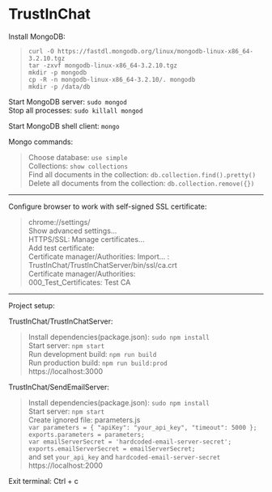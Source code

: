 # TrustInChat    
     
Install MongoDB:      
     
> `curl -O https://fastdl.mongodb.org/linux/mongodb-linux-x86_64-3.2.10.tgz`      
> `tar -zxvf mongodb-linux-x86_64-3.2.10.tgz`      
> `mkdir -p mongodb`     
> `cp -R -n mongodb-linux-x86_64-3.2.10/. mongodb`      
> `mkdir -p /data/db`     
    
Start MongoDB server: `sudo mongod`      
Stop all processes: `sudo killall mongod`      
     
Start MongoDB shell client: `mongo`     
     
Mongo commands:     
> Choose database: `use simple`    
> Collections: `show collections`      
> Find all documents in the collection: `db.collection.find().pretty()`     
> Delete all documents from the collection: `db.collection.remove({})`     
      
----------------     
    
Configure browser to work with self-signed SSL certificate:    
    
> chrome://settings/    
> Show advanced settings...   
> HTTPS/SSL: Manage certificates...   
> Add test certificate:      
> Certificate manager/Authorities: Import... :    
> TrustInChat/TrustInChatServer/bin/ssl/ca.crt       
> Certificate manager/Authorities:   
> 000_Test_Certificates: Test CA     
    
---------------- 

Project setup:     
     
TrustInChat/TrustInChatServer:         
> Install dependencies(package.json): `sudo npm install`     
> Start server: `npm start`     
> Run development build: `npm run build`    
> Run production build: `npm run build:prod`      
> https://localhost:3000        
       
TrustInChat/SendEmailServer:     
> Install dependencies(package.json): `sudo npm install`     
> Start server: `npm start`    
> Create ignored file: parameters.js     
> `var parameters = { "apiKey": "your_api_key", "timeout": 5000 };`    
> `exports.parameters = parameters;`   
> `var emailServerSecret = 'hardcoded-email-server-secret';`    
> `exports.emailServerSecret = emailServerSecret;`     
> and set `your_api_key` and `hardcoded-email-server-secret`      
> https://localhost:2000        
      
Exit terminal: Ctrl + c  
    
   
    



     
    
    

